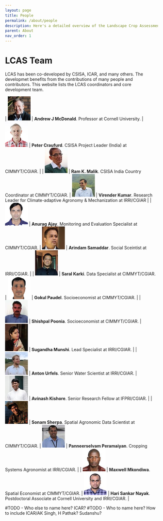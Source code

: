 ```yaml
---
layout: page
title: People
permalink: /about/people
description: Here's a detailed overview of the Landscape Crop Assessment Survey (LCAS), it's modules and how it helps to collect big data that support sustainability transitions in agriculture. 
parent: About
nav_order: 1
---
```


# LCAS Team


LCAS has been co-developed by CSISA, ICAR, and many others. The developmet benefits from the contributions of many people and contributors. This website lists the LCAS coordinators and core development team.




| ![](people/ajm.jpg) | **Andrew J McDonald**. Professor at Cornell University.  | ![](people/pc.jpg) | **Peter Craufurd**. CSISA Project Leader (India) at CIMMYT/CGIAR. |
| ![](people/rkm.jpg) | **Ram K. Malik**. CSISA India Country Coordinator at CIMMYT/CGIAR. | ![](people/vk.jpg) | **Virender Kumar**. Research Leader for Climate-adaptive Agronomy & Mechanization at IRRI/CGIAR |
| ![](people/aa.jpg) | **Anurag Ajay**. Monitoring and Evaluation Specialist at CIMMYT/CGIAR. | ![](people/as.jpg) | **Arindam Samaddar**. Social Sceintist at IRRI/CGIAR. |
| ![](people/sk.jpg) | **Saral Karki**. Data Specialist at CIMMYT/CGIAR. | ![](people/gp.jpg) | **Gokul Paudel**. Socioeconomist at CIMMYT/CGIAR. |
| ![](people/sp.jpg) | **Shishpal Poonia**. Socioeconomist at CIMMYT/CGIAR. | ![](people/sm.jpg) | **Sugandha Munshi**. Lead Specialist at IRRI/CGIAR. |
| ![](people/au.jpg) | **Anton Urfels**. Senior Water Scientist at IRRI/CGIAR. | ![](people/ak.jpg) | **Avinash Kishore**. Senior Research Fellow at IFPRI/CGIAR. |
| ![](people/ss.jpg) | **Sonam Sherpa**. Spatial Agronomic Data Scientist at CIMMYT/CGIAR. | ![](people/pp.jpg) | **Panneerselvam Peramaiyan**. Cropping Systems Agronomist at IRRI/CGIAR. |
| ![](people/mm.jpg) | **Maxwell Mkondiwa**. Spatial Economist at CIMMYT/CGIAR. | ![](people/hsn.jpg) | **Hari Sankar Nayak**. Postdoctoral Associate at Cornell University and IRRI/CGIAR. |


#TODO - Who else to name here? ICAR?
#TODO - Who to name here? How to include ICAR/AK Singh, H Pathak? Sudanshu?
